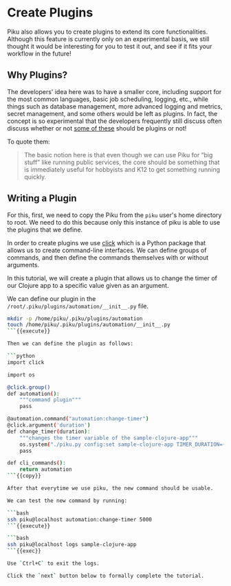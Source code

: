 # Create Plugins

Piku also allows you to create plugins to extend its core functionalities.
Although this feature is currently only on an experimental basis, we still thought it
would be interesting for you to test it out, and see if it fits your workflow in
the future!

## Why Plugins?

The developers' idea here was to have a smaller core, including support for the most common languages,
basic job scheduling, logging, etc., while things such as database management, more advanced
logging and metrics, secret management, and some others would be left as plugins.
In fact, the concept is so experimental that the developers frequently still discuss
often discuss whether or not [some of these](https://github.com/piku/piku/discussions/309)
should be plugins or not!

To quote them:

> The basic notion here is that even though we can use Piku for “big stuff” like running public services, the core should be something that is immediately useful for hobbyists and K12 to get something running quickly.

## Writing a Plugin

For this, first, we need to copy the Piku from the `piku` user's home directory to root.
We need to do this because only this instance of piku is able to use the plugins that we define.

In order to create plugins we use [click](https://click.palletsprojects.com/en/8.1.x/) which is a Python package that allows us to create command-line interfaces.
We can define groups of commands, and then define the commands themselves with or without arguments.

In this tutorial, we will create a plugin that allows us to change the timer of our Clojure app to a specific value given as an argument.

We can define our plugin in the `/root/.piku/plugins/automation/__init__.py` file.

```bash
mkdir -p /home/piku/.piku/plugins/automation
touch /home/piku/.piku/plugins/automation/__init__.py
```{{execute}}

Then we can define the plugin as follows:

```python
import click

import os

@click.group()
def automation():
    """command plugin"""
    pass

@automation.command("automation:change-timer")
@click.argument('duration')
def change_timer(duration):
    """changes the timer variable of the sample-clojure-app"""
    os.system("./piku.py config:set sample-clojure-app TIMER_DURATION={}".format(duration))
    pass

def cli_commands():
    return automation
```{{copy}}

After that everytime we use piku, the new command should be usable.

We can test the new command by running:

```bash
ssh piku@localhost automation:change-timer 5000
```{{execute}}

```bash
ssh piku@localhost logs sample-clojure-app
```{{exec}}

Use `Ctrl+C` to exit the logs.

Click the `next` button below to formally complete the tutorial.
